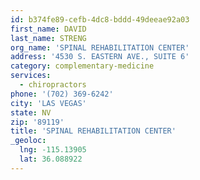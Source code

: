 ```yaml
---
id: b374fe89-cefb-4dc8-bddd-49deeae92a03
first_name: DAVID
last_name: STRENG
org_name: 'SPINAL REHABILITATION CENTER'
address: '4530 S. EASTERN AVE., SUITE 6'
category: complementary-medicine
services:
  - chiropractors
phone: '(702) 369-6242'
city: 'LAS VEGAS'
state: NV
zip: '89119'
title: 'SPINAL REHABILITATION CENTER'
_geoloc:
  lng: -115.13905
  lat: 36.088922
---
```

